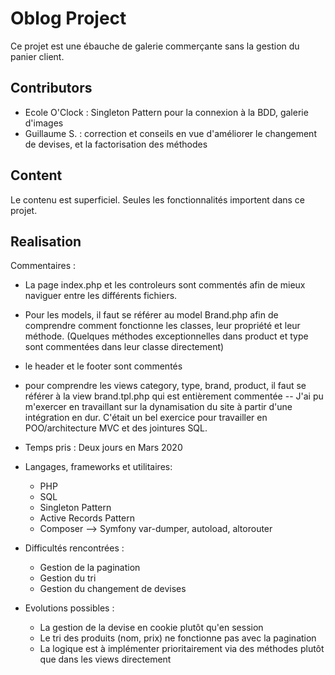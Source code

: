 # Oblog Project

Ce projet est une ébauche de galerie commerçante sans la gestion du panier client. 

Contributors
--
- Ecole O'Clock : Singleton Pattern pour la connexion à la BDD, galerie d'images
- Guillaume S. : correction et conseils en vue d'améliorer le changement de devises, et la factorisation des méthodes 

Content
--
Le contenu est superficiel. Seules les fonctionnalités importent dans ce projet. 

Realisation
--
  Commentaires :
 - La page index.php et les controleurs sont commentés afin de mieux naviguer entre les différents fichiers. 

 - Pour les models, il faut se référer au model Brand.php afin de comprendre comment fonctionne les classes, leur propriété et leur méthode. (Quelques méthodes exceptionnelles dans product et type sont commentées dans leur classe directement)

- le header et le footer sont commentés 
- pour comprendre les views category, type, brand, product, il faut se référer à la view brand.tpl.php qui est entièrement commentée
--
J'ai pu m'exercer en travaillant sur la dynamisation du site à partir d'une intégration en dur. 
C'était un bel exercice pour travailler en POO/architecture MVC et des jointures SQL. 

- Temps pris : Deux jours en  Mars 2020
  
- Langages, frameworks et utilitaires:
  - PHP
  - SQL
  - Singleton Pattern
  - Active Records Pattern
  - Composer --> Symfony var-dumper, autoload, altorouter


- Difficultés rencontrées :
    - Gestion de la pagination
    - Gestion du tri
    - Gestion du changement de devises

- Evolutions possibles :
  - La gestion de la devise en cookie plutôt qu'en session
  - Le tri des produits (nom, prix) ne fonctionne pas avec la pagination
  -  La logique est à implémenter prioritairement via des méthodes plutôt que dans les views directement